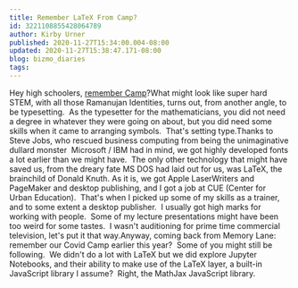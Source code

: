 ```yaml
---
title: Remember LaTeX From Camp?
id: 3221108855428064789
author: Kirby Urner
published: 2020-11-27T15:34:00.004-08:00
updated: 2020-11-27T15:38:47.171-08:00
blog: bizmo_diaries
tags: 
---
```


Hey high schoolers, [remember Camp](https://github.com/4dsolutions/python_camp/blob/master/PyCampNextLevel.ipynb)?What might look like super hard STEM, with all those Ramanujan Identities, turns out, from another angle, to be typesetting.  As the typesetter for the mathematicians, you did not need a degree in whatever they were going on about, but you did need some skills when it came to arranging symbols.  That's setting type.Thanks to Steve Jobs, who rescued business computing from being the unimaginative dullard monster  Microsoft / IBM had in mind, we got highly developed fonts a lot earlier than we might have.  The only other technology that might have saved us, from the dreary fate MS DOS had laid out for us, was LaTeX, the brainchild of Donald Knuth. As it is, we got Apple LaserWriters and PageMaker and desktop publishing, and I got a job at CUE (Center for Urban Education).  That's when I picked up some of my skills as a trainer, and to some extent a desktop publisher.  I usually got high marks for working with people.  Some of my lecture presentations might have been too weird for some tastes.  I wasn't auditioning for prime time commercial television, let's put it that way.Anyway, coming back from Memory Lane:  remember our Covid Camp earlier this year?  Some of you might still be following.  We didn't do a lot with LaTeX but we did explore Jupyter Notebooks, and their ability to make use of the LaTeX layer, a built-in JavaScript library I assume?  Right, the MathJax JavaScript library.